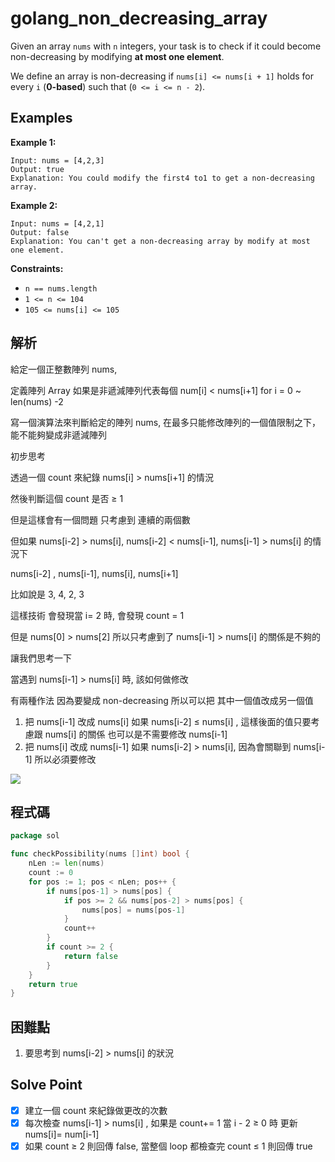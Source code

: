 # golang_non_decreasing_array

Given an array `nums` with `n` integers, your task is to check if it could become non-decreasing by modifying **at most one element**.

We define an array is non-decreasing if `nums[i] <= nums[i + 1]` holds for every `i` (**0-based**) such that (`0 <= i <= n - 2`).

## Examples

**Example 1:**

```
Input: nums = [4,2,3]
Output: true
Explanation: You could modify the first4 to1 to get a non-decreasing array.

```

**Example 2:**

```
Input: nums = [4,2,1]
Output: false
Explanation: You can't get a non-decreasing array by modify at most one element.

```

**Constraints:**

- `n == nums.length`
- `1 <= n <= 104`
- `105 <= nums[i] <= 105`

## 解析

給定一個正整數陣列 nums, 

定義陣列 Array 如果是非遞減陣列代表每個 num[i] < nums[i+1] for i = 0 ~ len(nums) -2 

寫一個演算法來判斷給定的陣列 nums,  在最多只能修改陣列的一個值限制之下，能不能夠變成非遞減陣列

初步思考

透過一個 count 來紀錄 nums[i] > nums[i+1] 的情況

然後判斷這個 count 是否 ≥ 1 

但是這樣會有一個問題 只考慮到 連續的兩個數

但如果 nums[i-2] > nums[i], nums[i-2] < nums[i-1], nums[i-1] > nums[i] 的情況下

nums[i-2] , nums[i-1], nums[i], nums[i+1]

比如說是 3, 4, 2, 3

這樣技術 會發現當 i= 2 時, 會發現 count = 1

但是 nums[0] > nums[2] 所以只考慮到了 nums[i-1] > nums[i] 的關係是不夠的

讓我們思考一下

當遇到 nums[i-1] > nums[i] 時, 該如何做修改

有兩種作法 因為要變成 non-decreasing 所以可以把 其中一個值改成另一個值

1. 把 nums[i-1] 改成 nums[i]   如果 nums[i-2] ≤ nums[i] , 這樣後面的值只要考慮跟 nums[i] 的關係 也可以是不需要修改 nums[i-1]
2. 把 nums[i] 改成 nums[i-1]   如果 nums[i-2] > nums[i], 因為會關聯到 nums[i-1] 所以必須要修改

 
![](https://i.imgur.com/2HII3k6.png)

## 程式碼
```go
package sol

func checkPossibility(nums []int) bool {
	nLen := len(nums)
	count := 0
	for pos := 1; pos < nLen; pos++ {
		if nums[pos-1] > nums[pos] {
			if pos >= 2 && nums[pos-2] > nums[pos] {
				nums[pos] = nums[pos-1]
			}
			count++
		}
		if count >= 2 {
			return false
		}
	}
	return true
}
```
## 困難點

1. 要思考到 nums[i-2] > nums[i] 的狀況

## Solve Point

- [x]  建立一個 count 來紀錄做更改的次數
- [x]  每次檢查 nums[i-1] > nums[i]  ,  如果是 count+= 1 當 i - 2 ≥ 0 時 更新 nums[i]= num[i-1]
- [x]  如果 count ≥ 2 則回傳 false, 當整個 loop 都檢查完 count ≤ 1 則回傳 true
